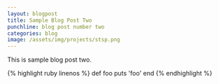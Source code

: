 ```yaml
---
layout: blogpost
title: Sample Blog Post Two
punchline: blog post number two
categories: blog
image: /assets/img/projects/stsp.png
---
```


This is sample blog post two.

{% highlight ruby linenos %}
def foo
  puts 'foo'
end
{% endhighlight %}